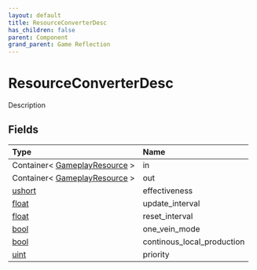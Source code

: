 ```yaml
---
layout: default
title: ResourceConverterDesc
has_children: false
parent: Component
grand_parent: Game Reflection
---
```

# ResourceConverterDesc
Description 

## Fields

| Type | Name |
|:----------|:--------------|
| Container< [GameplayResource](/riftbreaker-wiki/docs/game-reflection/classes/gameplay_resource/) > | in |
| Container< [GameplayResource](/riftbreaker-wiki/docs/game-reflection/classes/gameplay_resource/) > | out |
| [ushort](/riftbreaker-wiki/docs/game-reflection/enums/ushort/) | effectiveness |
| [float](/riftbreaker-wiki/docs/game-reflection/components/float/) | update_interval |
| [float](/riftbreaker-wiki/docs/game-reflection/components/float/) | reset_interval |
| [bool](/riftbreaker-wiki/docs/game-reflection/components/bool/) | one_vein_mode |
| [bool](/riftbreaker-wiki/docs/game-reflection/components/bool/) | continous_local_production |
| [uint](/riftbreaker-wiki/docs/game-reflection/components/uint/) | priority |

